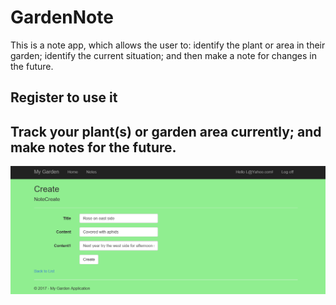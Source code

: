 # GardenNote
This is a note app, which allows the user to: 
  identify the plant or area in their garden; 
  identify the current situation; and 
  then make a note for changes in the future.

## Register to use it






## Track your plant(s) or garden area currently; and make notes for the future.

![notes](/ScreenShots/GardenNoteSnippet.PNG)



